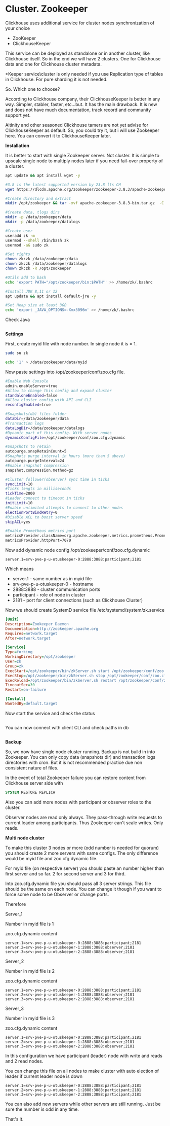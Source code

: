 # Cluster. Zookeeper

Clickhouse uses additional service for cluster nodes synchronization of your choice

* ZooKeeper
* ClickhouseKeeper

This service can be deployed as standalone or in another cluster, like Clickhouse itself. So in the end we will have 2 clusters. One for Clickhouse data and one for Clickhouse cluster metadata.

\*Keeper service\cluster is only needed if you use Replication type of tables in Clickhouse. For pure sharding it is not needed.&#x20;

So. Which one to choose?

According to Clickhouse company, their ClickhouseKeeper is better in any way. Simpler, stabler, faster, etc...but. It has the main drawback. It is new and does not have much documentation, track record and community support yet.

Altinity and other seasoned Clickhouse tamers are not yet advise for ClickhouseKeeper as default. So, you could try it, but i will use Zookeeper here. You can convert it to ClickhouseKeeper later.

**Installation**

It is better to start with single Zookeeper server. Not cluster. It is simple to upscale single node to multiply nodes later if you need fail-over property of a cluster.

```bash
apt update && apt install wget -y

#3.8 is the latest supported version by 23.8 lts CH
wget https://dlcdn.apache.org/zookeeper/zookeeper-3.8.3/apache-zookeeper-3.8.3-bin.tar.gz

#Create directory and extract
mkdir /opt/zookeeper && tar -xvf apache-zookeeper-3.8.3-bin.tar.gz  -C /opt/zookeeper --strip-components=1

#Create data, tlogs dirs
mkdir -p /data/zookeeper/data
mkdir -p /data/zookeeper/datalogs

#Create user
useradd zk -m
usermod --shell /bin/bash zk
usermod -aG sudo zk

#Set rights
chown zk:zk /data/zookeeper/data
chown zk:zk /data/zookeeper/datalogs
chown zk:zk -R /opt/zookeeper

#Utils add to bash
echo 'export PATH="/opt/zookeeper/bin:$PATH"' >> /home/zk/.bashrc

#Install JDK 8,11 or 12
apt update && apt install default-jre -y

#Set Heap size at least 3GB
echo 'export _JAVA_OPTIONS=-Xmx3096m' >> /home/zk/.bashrc

```

Check Java

<figure><img src="../../.gitbook/assets/image.png" alt=""><figcaption></figcaption></figure>

**Settings**

First, create myid file with node number. In single node it is  = 1.

```bash
sudo su zk

echo '1' > /data/zookeeper/data/myid
```

Now paste settings into /opt/zookeeper/conf/zoo.cfg file.&#x20;

```bash
#Enable Web Console
admin.enableServer=true
#Allow to change this config and expand cluster
standaloneEnabled=false
#Allow cluster config with API and CLI
reconfigEnabled=true

#Snapshots(db) files folder
dataDir=/data/zookeeper/data
#Transaction logs
dataLogDir=/data/zookeeper/datalogs
#Dynamic part of this config. With server nodes
dynamicConfigFile=/opt/zookeeper/conf/zoo.cfg.dynamic

#Snapshots to retain
autopurge.snapRetainCount=5
#Snaphots purge interval in hours (more than 5 above)
autopurge.purgeInterval=24
#Enable snapshot compression
snapshot.compression.method=gz

#Cluster follower(observer) sync time in ticks
syncLimit=10
#Ticks lengts in milliseconds
tickTime=2000
#Leader connect to timeout in ticks
initLimit=10
#Enable unlimited attempts to connect to other nodes
electionPortBindRetry=0
#Disable ACL to boost server speed
skipACL=yes

#Enable Prometheus metrics port
metricsProvider.className=org.apache.zookeeper.metrics.prometheus.PrometheusMetricsProvider
metricsProvider.httpPort=7070
```

Now add dynamic node config /opt/zookeeper/conf/zoo.cfg.dynamic

```
server.1=srv-pve-p-u-otuskeeper-0:2888:3888:participant;2181
```

Which means

* server.1 - same number as in myid file
* srv-pve-p-u-otuskeeper-0 - hostname
* 2888:3888  - cluster communication ports
* participant - role of node in cluster
* 2181 - port for client connections (such as Clickhouse Cluster)

Now we should create SystemD service file /etc/systemd/system/zk.service

```ini
[Unit]
Description=Zookeeper Daemon
Documentation=http://zookeeper.apache.org
Requires=network.target
After=network.target

[Service]    
Type=forking
WorkingDirectory=/opt/zookeeper
User=zk
Group=zk
ExecStart=/opt/zookeeper/bin/zkServer.sh start /opt/zookeeper/conf/zoo.cfg
ExecStop=/opt/zookeeper/bin/zkServer.sh stop /opt/zookeeper/conf/zoo.cfg
ExecReload=/opt/zookeeper/bin/zkServer.sh restart /opt/zookeeper/conf/zoo.cfg
TimeoutSec=30
Restart=on-failure

[Install]
WantedBy=default.target
```

Now start the service and check the status

<figure><img src="../../.gitbook/assets/image (7).png" alt=""><figcaption></figcaption></figure>

You can now connect with client CLI and check paths in db

<figure><img src="../../.gitbook/assets/image (9).png" alt=""><figcaption></figcaption></figure>

**Backup**

So, we now have single node cluster running. Backup is not build in into Zookeeper. You can only copy data (snapshots dir) and transaction logs directories with cron. But it is not recommended practice due non consistent nature of files.

In the event of total Zookeeper failure you can restore content from Clickhouse server side with&#x20;

```sql
SYSTEM RESTORE REPLICA 
```

Also you can add more nodes with participant or observer roles to the cluster.&#x20;

Observer nodes are read only always. They pass-through write requests to current leader among participants. Thus Zookeeper can't scale writes. Only reads.

**Multi node cluster**

To make this cluster 3 nodes or more (odd number is needed for quorum) you should create 2 more servers with same configs. The only difference would be myid file and zoo.cfg.dynamic file.

For myid file (on respective server) you should paste an number higher than first server and so far. 2 for second server and 3 for third.

Into zoo.cfg.dynamic file you should pass all 3 server strings. This file should be the same on each node. You can change it though if you want to force some node to be Observer or change ports.

Therefore

Server\_1&#x20;

Number in myid file is 1

zoo.cfg.dynamic content

```
server.1=srv-pve-p-u-otuskeeper-0:2888:3888:participant;2181
server.2=srv-pve-p-u-otuskeeper-1:2888:3888:observer;2181
server.3=srv-pve-p-u-otuskeeper-2:2888:3888:observer;2181
```

Server\_2

Number in myid file is 2

zoo.cfg.dynamic content

```
server.1=srv-pve-p-u-otuskeeper-0:2888:3888:participant;2181
server.2=srv-pve-p-u-otuskeeper-1:2888:3888:observer;2181
server.3=srv-pve-p-u-otuskeeper-2:2888:3888:observer;2181
```

Server\_3

Number in myid file is 3

zoo.cfg.dynamic content

```
server.1=srv-pve-p-u-otuskeeper-0:2888:3888:participant;2181
server.2=srv-pve-p-u-otuskeeper-1:2888:3888:observer;2181
server.3=srv-pve-p-u-otuskeeper-2:2888:3888:observer;2181
```

In this configuration we have participant (leader) node with write and reads and 2 read nodes.

You can change this file on all nodes to make cluster with auto election of leader if current leader node is down

```
server.1=srv-pve-p-u-otuskeeper-0:2888:3888:participant;2181
server.2=srv-pve-p-u-otuskeeper-1:2888:3888:participant;2181
server.3=srv-pve-p-u-otuskeeper-2:2888:3888:participant;2181
```

You can also add new servers while other servers are still running. Just be sure the number is odd in any time.

That's it. &#x20;

